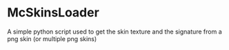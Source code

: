 McSkinsLoader
=============

A simple python script used to get the skin texture and the signature from a png skin (or multiple png skins)